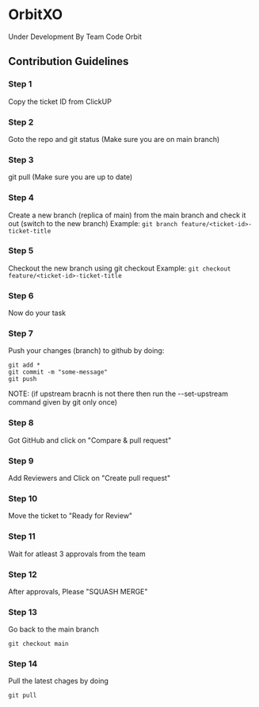 # OrbitXO

Under Development By Team Code Orbit

## Contribution Guidelines

### Step 1
Copy the ticket ID from ClickUP

### Step 2
Goto the repo and git status (Make sure you are on main branch)

### Step 3
git pull (Make sure you are up to date)

### Step 4
Create a new branch (replica of main) from the main branch and check it out (switch to the new branch)
Example: `git branch feature/<ticket-id>-ticket-title`

### Step 5
Checkout the new branch using git checkout 
Example: `git checkout feature/<ticket-id>-ticket-title`

### Step 6
Now do your task

### Step 7
Push your changes (branch) to github by doing:
```
git add *
git commit -m "some-message"
git push 
```
NOTE: (if upstream bracnh is not there then run the --set-upstream command given by git only once)

### Step 8
Got GitHub and click on "Compare & pull request"

### Step 9
Add Reviewers and Click on "Create pull request"

### Step 10
Move the ticket to "Ready for Review"

### Step 11
Wait for atleast 3 approvals from the team

### Step 12
After approvals, Please "SQUASH MERGE"

### Step 13
Go back to the main branch
```
git checkout main
```

### Step 14
Pull the latest chages by doing
```
git pull
```